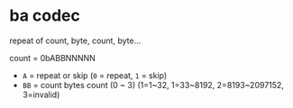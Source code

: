 # ba codec

repeat of count, byte, count, byte...

count = 0bABBNNNNN

- `A` = repeat or skip (`0` = repeat, `1` = skip)
- `BB` = count bytes count (0 ~ 3) (1=1~32, 1=33~8192, 2=8193~2097152, 3=invalid)

